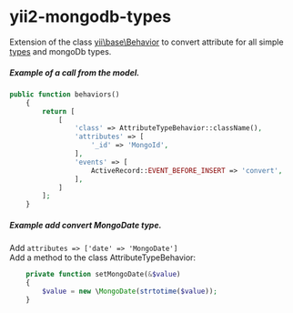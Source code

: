 # yii2-mongodb-types
Extension of the class [yii\base\Behavior](https://github.com/yiisoft/yii2/blob/master/framework/base/Behavior.php) to convert attribute for all simple [types](https://github.com/yiisoft/yii2/blob/master/framework/base/Behavior.php) and mongoDb types.
##### Example of a call from the model.
```php
public function behaviors()
    {
        return [
            [
                'class' => AttributeTypeBehavior::className(),
                'attributes' => [
                    '_id' => 'MongoId',
                ],
                'events' => [
                    ActiveRecord::EVENT_BEFORE_INSERT => 'convert',
                ],
            ]
        ];
    }
```  
##### Example add convert MongoDate type.
Add `attributes => ['date' => 'MongoDate']`  
Add a method to the class AttributeTypeBehavior:
```php
    private function setMongoDate(&$value)
    {
        $value = new \MongoDate(strtotime($value));
    }
```
